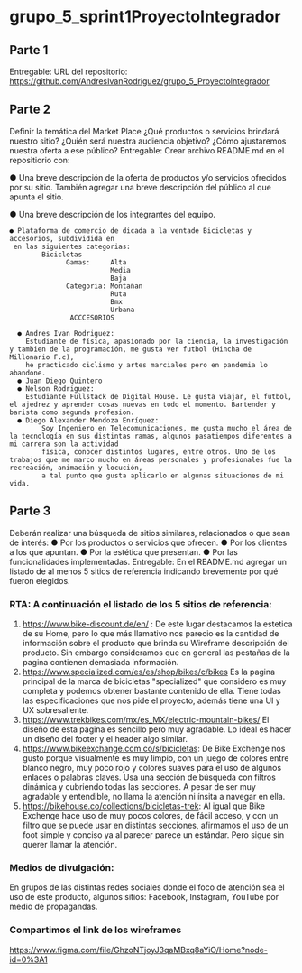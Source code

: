 # grupo_5_sprint1ProyectoIntegrador

## Parte 1
Entregable: URL del repositorio: 
https://github.com/AndresIvanRodriguez/grupo_5_ProyectoIntegrador

## Parte 2
Definir la temática del Market Place
¿Qué productos o servicios brindará nuestro sitio? ¿Quién será nuestra audiencia
objetivo? ¿Cómo ajustaremos nuestra oferta a ese público?
Entregable: Crear archivo README.md en el repositiorio con:

● Una breve descripción de la oferta de productos y/o servicios ofrecidos por su
      sitio. También agregar una breve descripción del público al que apunta el sitio.
      
● Una breve descripción de los integrantes del equipo.

    ● Plataforma de comercio de dicada a la ventade Bicicletas y accesorios, subdividida en 
     en las siguientes categorias: 
            Bicicletas 
                  Gamas:     Alta 
                             Media
                             Baja     
                  Categoria: Montañan 
                             Ruta
                             Bmx
                             Urbana 
                   ACCCESORIOS 
 
      ● Andres Ivan Rodriguez:
        Estudiante de física, apasionado por la ciencia, la investigación y tambien de la programación, me gusta ver futbol (Hincha de Millonario F.c),
        he practicado ciclismo y artes marciales pero en pandemia lo abandone. 
      ● Juan Diego Quintero 
      ● Nelson Rodriguez: 
        Estudiante Fullstack de Digital House. Le gusta viajar, el futbol, el ajedrez y aprender cosas nuevas en todo el momento. Bartender y barista como segunda profesion. 
      ● Diego Alexander Mendoza Enríquez:
            Soy Ingeniero en Telecomunicaciones, me gusta mucho el área de la tecnología en sus distintas ramas, algunos pasatiempos diferentes a mi carrera son la actividad 
            física, conocer distintos lugares, entre otros. Uno de los trabajos que me marco mucho en áreas personales y profesionales fue la recreación, animación y locución, 
            a tal punto que gusta aplicarlo en algunas situaciones de mi vida.   
            


## Parte 3 
Deberán realizar una búsqueda de sitios similares, relacionados o que sean de interés: 
● Por los productos o servicios que ofrecen. 
● Por los clientes a los que apuntan. 
● Por la estética que presentan. 
● Por las funcionalidades implementadas. Entregable: En el README.md agregar un listado de al menos 5 sitios de referencia indicando brevemente por qué fueron elegidos.

### RTA: A continuación el listado de los 5 sitios de referencia:
1. https://www.bike-discount.de/en/ : De este lugar destacamos la estetica de su Home, pero lo que más llamativo nos parecio es la cantidad de información sobre el producto que brinda su Wireframe descripción del producto. Sin embargo consideramos que  en general las pestañas de la pagina contienen demasiada información.<br>
2. https://www.specialized.com/es/es/shop/bikes/c/bikes Es la pagina principal de la marca de bicicletas "specialized" que considero es muy completa y podemos obtener bastante contenido de ella. Tiene todas las especificaciones que nos pide el proyecto, además tiene una UI y UX sobresaliente.<br>
3. https://www.trekbikes.com/mx/es_MX/electric-mountain-bikes/ El diseño de esta pagina es sencillo pero muy agradable. Lo ideal es hacer un diseño del footer y el header algo similar.  
4. https://www.bikeexchange.com.co/s/bicicletas: De Bike Exchenge nos gusto porque visualmente es muy limpio, con un juego de colores entre blanco negro, muy poco rojo y colores suaves para el uso de algunos enlaces o palabras claves. Usa una sección de búsqueda con filtros dinámica y cubriendo todas las secciones. A pesar de ser muy agradable y entendible, no llama la atención ni ínsita a navegar en ella.
5. https://bikehouse.co/collections/bicicletas-trek: Al igual que Bike Exchenge hace uso de muy pocos colores, de fácil acceso, y con un filtro que se puede usar en distintas secciones, afirmamos el uso de un foot simple y conciso ya al parecer parece un estándar. Pero sigue sin querer llamar la atención. 

### Medios de divulgación: 
En grupos de las distintas redes sociales donde el foco de atención sea el uso de este producto, algunos sitios: Facebook, Instagram, YouTube por medio de propagandas. 

### Compartimos el link de los wireframes
https://www.figma.com/file/GhzoNTjoyJ3qaMBxq8aYiO/Home?node-id=0%3A1

